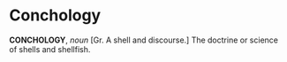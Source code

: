 # Conchology

**CONCHOLOGY**, _noun_ \[Gr. A shell and discourse.\] The doctrine or science of shells and shellfish.